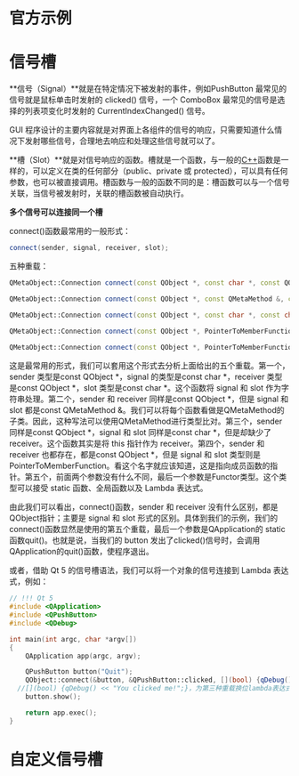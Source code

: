 # 官方示例



# 信号槽

**信号（Signal）**就是在特定情况下被发射的事件，例如PushButton 最常见的信号就是鼠标单击时发射的 clicked() 信号，一个 ComboBox 最常见的信号是选择的列表项变化时发射的 CurrentIndexChanged() 信号。

GUI 程序设计的主要内容就是对界面上各组件的信号的响应，只需要知道什么情况下发射哪些信号，合理地去响应和处理这些信号就可以了。

**槽（Slot）**就是对信号响应的函数。槽就是一个函数，与一般的[C++](http://c.biancheng.net/cplus/)函数是一样的，可以定义在类的任何部分（public、private 或 protected），可以具有任何参数，也可以被直接调用。槽函数与一般的函数不同的是：槽函数可以与一个信号关联，当信号被发射时，关联的槽函数被自动执行。

**多个信号可以连接同一个槽**

connect()函数最常用的一般形式：

```c++
connect(sender, signal, receiver, slot);
```

五种重载：
```c++
QMetaObject::Connection connect(const QObject *, const char *, const QObject *, const char *, Qt::ConnectionType);

QMetaObject::Connection connect(const QObject *, const QMetaMethod &, const QObject *, const QMetaMethod &, Qt::ConnectionType);

QMetaObject::Connection connect(const QObject *, const char *, const char *, Qt::ConnectionType) const;

QMetaObject::Connection connect(const QObject *, PointerToMemberFunction, const QObject *, PointerToMemberFunction, Qt::ConnectionType)
  
QMetaObject::Connection connect(const QObject *, PointerToMemberFunction, Functor);
```

这是最常用的形式，我们可以套用这个形式去分析上面给出的五个重载。第一个，sender 类型是const QObject *，signal 的类型是const char *，receiver 类型是const QObject *，slot 类型是const char *。这个函数将 signal 和 slot 作为字符串处理。第二个，sender 和 receiver 同样是const QObject *，但是 signal 和 slot 都是const QMetaMethod &。我们可以将每个函数看做是QMetaMethod的子类。因此，这种写法可以使用QMetaMethod进行类型比对。第三个，sender 同样是const QObject *，signal 和 slot 同样是const char *，但是却缺少了 receiver。这个函数其实是将 this 指针作为 receiver。第四个，sender 和 receiver 也都存在，都是const QObject *，但是 signal 和 slot 类型则是PointerToMemberFunction。看这个名字就应该知道，这是指向成员函数的指针。第五个，前面两个参数没有什么不同，最后一个参数是Functor类型。这个类型可以接受 static 函数、全局函数以及 Lambda 表达式。

由此我们可以看出，connect()函数，sender 和 receiver 没有什么区别，都是QObject指针；主要是 signal 和 slot 形式的区别。具体到我们的示例，我们的connect()函数显然是使用的第五个重载，最后一个参数是QApplication的 static 函数quit()。也就是说，当我们的 button 发出了clicked()信号时，会调用QApplication的quit()函数，使程序退出。

或者，借助 Qt 5 的信号槽语法，我们可以将一个对象的信号连接到 Lambda 表达式，例如：

```c++
// !!! Qt 5
#include <QApplication>
#include <QPushButton>
#include <QDebug>

int main(int argc, char *argv[])
{
    QApplication app(argc, argv);

    QPushButton button("Quit");
    QObject::connect(&button, &QPushButton::clicked, [](bool) {qDebug() << "You clicked me!";});
  //[](bool) {qDebug() << "You clicked me!";}，为第三种重载换位lambda表达式，也就是Functor
    button.show();

    return app.exec();
}
```

# 自定义信号槽



